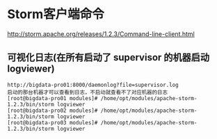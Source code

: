 # Storm客户端命令
http://storm.apache.org/releases/1.2.3/Command-line-client.html
## 可视化日志(在所有启动了 supervisor 的机器启动 logviewer)
```
http://bigdata-pro01:8000/daemonlog?file=supervisor.log
启动的那台机器才可以查看到日志，不启动就查看不了对应机器的日志
[root@bigdata-pro01 modules]# /home/opt/modules/apache-storm-1.2.3/bin/storm logviewer
[root@bigdata-pro02 modules]# /home/opt/modules/apache-storm-1.2.3/bin/storm logviewer
[root@bigdata-pro03 modules]# /home/opt/modules/apache-storm-1.2.3/bin/storm logviewer
```